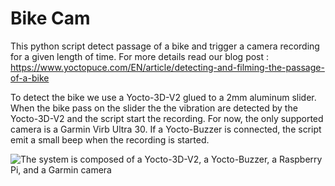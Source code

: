 # Bike Cam

This python script detect passage of a bike and trigger a camera recording for a given length of time. 
For more details read our blog post : https://www.yoctopuce.com/EN/article/detecting-and-filming-the-passage-of-a-bike


To detect the bike we use a Yocto-3D-V2 glued to a 2mm aluminum slider. When the bike pass on the slider the
the vibration are detected by the Yocto-3D-V2 and the script start the recording. For now, the only supported 
camera is a Garmin Virb Ultra 30. If a Yocto-Buzzer is connected, the script emit a small beep when the recording
is started.

![The system is composed of a Yocto-3D-V2, a Yocto-Buzzer, a Raspberry Pi, and a Garmin camera](https://www.yoctopuce.com/pubarchive/2018-09/big_picture_1.png)


